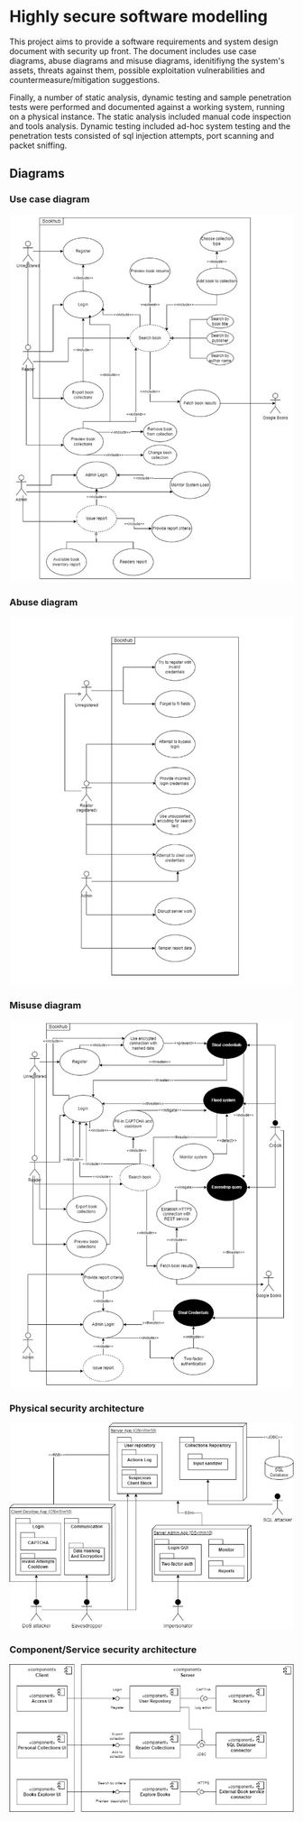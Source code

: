 # Highly secure software modelling

This project aims to provide a software requirements and system design document with security up front. The document
includes use case diagrams, abuse diagrams and misuse diagrams, idenitifiyng the system's assets, threats against them,
possible exploitation vulnerabilities and countermeasure/mitigation suggestions. 

Finally, a number of static analysis, dynamic testing and sample penetration tests were performed and documented against
a working system, running on a physical instance. The static analysis included manual code inspection and tools
analysis. Dynamic testing included ad-hoc system testing and the penetration tests consisted of sql injection attempts,
port scanning and packet sniffing.

## Diagrams

### Use case diagram
![](project/diagrams/hss-project-use-cases-project-use-case.jpg?raw=true)

### Abuse diagram
![](project/diagrams/hss-project-use-cases-project-abuse-case.jpg?raw=true)

### Misuse diagram
![](project/diagrams/hss-project-use-cases-project-misuse-case.jpg?raw=true)

### Physical security architecture
![](project/diagrams/bookhub-architecture-Misuse%20Deployment%20Diagram.jpg?raw=true)

### Component/Service security architecture
![](project/diagrams/bookhub-architecture-Component_%20Service%20security.jpg?raw=true)